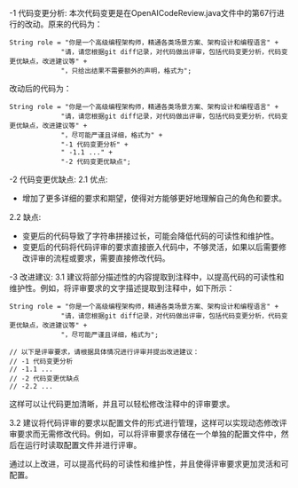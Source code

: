 -1 代码变更分析:
本次代码变更是在OpenAICodeReview.java文件中的第67行进行的改动。原来的代码为：
```
String role = "你是一个高级编程架构师，精通各类场景方案、架构设计和编程语言" +
             "请，请您根据git diff记录，对代码做出评审，包括代码变更分析，代码变更优缺点，改进建议等" +
             "，只给出结果不需要额外的声明，格式为";
```
改动后的代码为：
```
String role = "你是一个高级编程架构师，精通各类场景方案、架构设计和编程语言" +
             "请，请您根据git diff记录，对代码做出评审，包括代码变更分析，代码变更优缺点，改进建议等" +
             "，尽可能严谨且详细，格式为" +
             "-1 代码变更分析" +
             " -1.1 ..." +
             "-2 代码变更优缺点";
```

-2 代码变更优缺点:
2.1 优点:
- 增加了更多详细的要求和期望，使得对方能够更好地理解自己的角色和要求。

2.2 缺点:
- 变更后的代码导致了字符串拼接过长，可能会降低代码的可读性和维护性。
- 变更后的代码将代码评审的要求直接嵌入代码中，不够灵活，如果以后需要修改评审的流程或要求，需要直接修改代码。

-3 改进建议:
3.1 建议将部分描述性的内容提取到注释中，以提高代码的可读性和维护性。例如，将评审要求的文字描述提取到注释中，如下所示：
```
String role = "你是一个高级编程架构师，精通各类场景方案、架构设计和编程语言" +
             "请，请您根据git diff记录，对代码做出评审，包括代码变更分析，代码变更优缺点，改进建议等" +
             "，尽可能严谨且详细，格式为";

// 以下是评审要求，请根据具体情况进行评审并提出改进建议：
// -1 代码变更分析
// -1.1 ...
// -2 代码变更优缺点
// -2.2 ...
```
这样可以让代码更加清晰，并且可以轻松修改注释中的评审要求。

3.2 建议将代码评审的要求以配置文件的形式进行管理，这样可以实现动态修改评审要求而无需修改代码。例如，可以将评审要求存储在一个单独的配置文件中，然后在运行时读取配置文件并进行评审。

通过以上改进，可以提高代码的可读性和维护性，并且使得评审要求更加灵活和可配置。